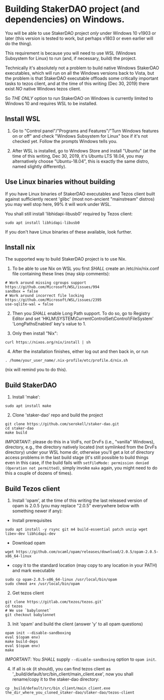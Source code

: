 <!--
   - SPDX-FileCopyrightText: 2019 Serokell <https://serokell.io>
   -
   - SPDX-License-Identifier: LicenseRef-ReplaceMe
   -->

# Building StakerDAO project (and dependencies) on Windows.

You will be able to use StakerDAO project *only* under Windows 10 v1903 or later
(this version is tested to work, but perhaps v1803 or even earlier will do the thing).

This requirement is because you will need to use WSL (Windows Subsystem for Linux)
to run (and, if necessary, build) the project.

Technically it's absolutely not a problem to build native Windows StakerDAO executables,
which will run on all the Windows versions back to Vista, but the problem is that StakerDAO
executable offloads some critically important tasks to tezos client, and at the time of
this writing (Dec 30, 2019) there exist *NO* native Windows tezos client.

So *THE ONLY* option to run StakerDAO on Windows is currently limited to Windows 10 and
requires WSL to be installed.


## Install WSL

1. Go to "Control panel"/"Programs and Features"/"Turn Windows features on or off" and check
"Windows Subsystem for Linux" box if it's not checked yet. Follow the prompts Windows tells you.

2. After WSL is installed, go to Windows Store and install "Ubuntu" (at the time of this
writing, Dec 30, 2019, it's Ubuntu LTS 18.04, you may alternatively choose "Ubuntu-18.04",
this is exactly the same distro, named slightly differently).

## Use Linux binaries without building

If you have Linux binaries of StakerDAO executables and Tezos client built against
sufficiently recent 'glibc' (most non-ancient "mainstream" distros) you may well
stop here, 99% it will work under WSL.

You shall still install 'libhidapi-libusb0' required by Tezos client:
```
sudo apt install libhidapi-libusb0
```

If you don't have Linux binaries of these available, look further.


## Install nix

The supported way to build StakerDAO project is to use Nix.

1. To be able to use Nix on WSL you first *SHALL* create an /etc/nix/nix.conf file
containing these lines (may skip comments):

```
# Work around missing cgroups support https://github.com/Microsoft/WSL/issues/994
sandbox = false
# Work around incorrect file locking https://github.com/Microsoft/WSL/issues/2395
use-sqlite-wal = false
```

2. Then you *SHALL* enable Long Path support. To do so, go to Registry Editor and set
'HKLM\SYSTEM\CurrentControlSet\Control\FileSystem' 'LongPathsEnabled' key's value to 1.

3. Only then install "Nix":
```
curl https://nixos.org/nix/install | sh
```

4. After the installation finishes, either log out and then back in, or run
```
. /home/your_user_name/.nix-profile/etc/profile.d/nix.sh
```
(nix will remind you to do this).


## Build StakerDAO

1. Install 'make':
```
sudo apt install make
```

2. Clone 'staker-dao' repo and build the project

```
git clone https://github.com/serokell/staker-dao.git
cd staker-dao
make build
```

*IMPORTANT*: please do this in a VolFs, *not* DrvFs (i.e., "vanilla" Windows), directory,
e.g., the directory natively located (not symlinked from the DrvFs directory) under your WSL
home dir, otherwise you'll get a lot of directory access problems in the last build stage
(it's still possible to build things even in this case, if the build fails with
`setFileMode: permission denied (Operation not permitted)`, simply invoke `make` again, you might need
to do this a couple of dozens of times).


## Build Tezos client

1. Install 'opam', at the time of this writing the last released version
of opam is 2.0.5 (you may replace "2.0.5" everywhere below with something newer if any):

* Install prerequisites
```
sudo apt install -y rsync git m4 build-essential patch unzip wget libev-dev libhidapi-dev
```

* Download opam
```
wget https://github.com/ocaml/opam/releases/download/2.0.5/opam-2.0.5-x86_64-linux
```

* copy it to the standard location (may copy to any location in your PATH) and mark executable
```
sudo cp opam-2.0.5-x86_64-linux /usr/local/bin/opam
sudo chmod a+x /usr/local/bin/opam
```

2. Get tezos client

```
git clone https://gitlab.com/tezos/tezos.git`
cd tezos
# We use `babylonnet`
git checkout babylonnet
```

3. Init 'opam' and build the client (answer 'y' to all opam questions)

```
opam init --disable-sandboxing
eval $(opam env)
make build-deps
eval $(opam env)
make
```

*IMPORTANT*: You *SHALL* supply `--disable-sandboxing` option to `opam init`.


4. If all is ok (it should), you can find tezos client as '_build/default/src/bin_client/main_client.exe',
now you shall rename/copy it to the staker-dao directory:
```
cp _build/default/src/bin_client/main_client.exe the_dir_where_you_cloned_staker-dao/staker-dao/tezos-client
```
